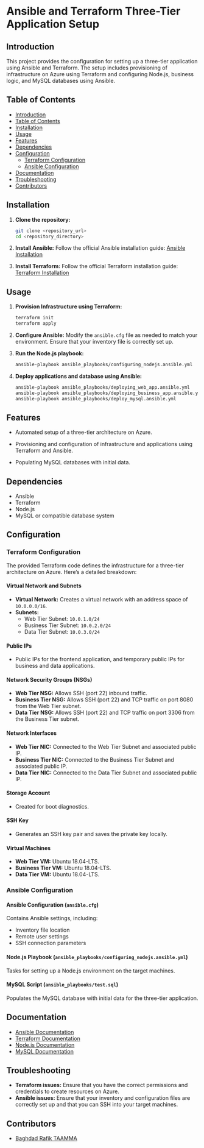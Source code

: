 # Ansible and Terraform Three-Tier Application Setup

## Introduction

This project provides the configuration for setting up a three-tier application using Ansible and Terraform. The setup includes provisioning of infrastructure on Azure using Terraform and configuring Node.js, business logic, and MySQL databases using Ansible.

## Table of Contents

- [Introduction](#introduction)
- [Table of Contents](#table-of-contents)
- [Installation](#installation)
- [Usage](#usage)
- [Features](#features)
- [Dependencies](#dependencies)
- [Configuration](#configuration)
  - [Terraform Configuration](#terraform-configuration)
  - [Ansible Configuration](#ansible-configuration)
- [Documentation](#documentation)
- [Troubleshooting](#troubleshooting)
- [Contributors](#contributors)

## Installation

1. **Clone the repository:**
   ```sh
   git clone <repository_url>
   cd <repository_directory>

2. **Install Ansible:**
Follow the official Ansible installation guide: [Ansible Installation](https://docs.ansible.com/ansible/latest/installation_guide/intro_installation.html)

3. **Install Terraform:**
Follow the official Terraform installation guide: [Terraform Installation](https://developer.hashicorp.com/terraform/tutorials/aws-get-started/install-cli)

## Usage

1. **Provision Infrastructure using Terraform:**
   ```sh
   terraform init 
   terraform apply
2. **Configure Ansible:**
Modify the `ansible.cfg` file as needed to match your environment. Ensure that your inventory file is correctly set up.
3. **Run the Node.js playbook:**
   ```sh
   ansible-playbook ansible_playbooks/configuring_nodejs.ansible.yml
   ```

4. **Deploy applications and database using Ansible:**
	```sh
	ansible-playbook ansible_playbooks/deploying_web_app.ansible.yml 
	ansible-playbook ansible_playbooks/deploying_business_app.ansible.yml
	ansible-playbook ansible_playbooks/deploy_mysql.ansible.yml
	```
 ## Features

-   Automated setup of a three-tier architecture on Azure.
    
-   Provisioning and configuration of infrastructure and applications using Terraform and Ansible.
    
-   Populating MySQL databases with initial data.

## Dependencies

-   Ansible
-   Terraform
-   Node.js
-   MySQL or compatible database system

## Configuration

### Terraform Configuration

The provided Terraform code defines the infrastructure for a three-tier architecture on Azure. Here’s a detailed breakdown:

#### Virtual Network and Subnets

-   **Virtual Network:** Creates a virtual network with an address space of `10.0.0.0/16`.
-   **Subnets:**
    -   Web Tier Subnet: `10.0.1.0/24`
    -   Business Tier Subnet: `10.0.2.0/24`
    -   Data Tier Subnet: `10.0.3.0/24`

#### Public IPs

-   Public IPs for the frontend application, and temporary public IPs for business and data applications.

#### Network Security Groups (NSGs)

-   **Web Tier NSG:** Allows SSH (port 22) inbound traffic.
-   **Business Tier NSG:** Allows SSH (port 22) and TCP traffic on port 8080 from the Web Tier subnet.
-   **Data Tier NSG:** Allows SSH (port 22) and TCP traffic on port 3306 from the Business Tier subnet.

#### Network Interfaces

-   **Web Tier NIC:** Connected to the Web Tier Subnet and associated public IP.
-   **Business Tier NIC:** Connected to the Business Tier Subnet and associated public IP.
-   **Data Tier NIC:** Connected to the Data Tier Subnet and associated public IP.

#### Storage Account

-   Created for boot diagnostics.

#### SSH Key

-   Generates an SSH key pair and saves the private key locally.

#### Virtual Machines

-   **Web Tier VM:** Ubuntu 18.04-LTS.
-   **Business Tier VM:** Ubuntu 18.04-LTS.
-   **Data Tier VM:** Ubuntu 18.04-LTS.

### Ansible Configuration

#### Ansible Configuration (`ansible.cfg`)

Contains Ansible settings, including:

-   Inventory file location
-   Remote user settings
-   SSH connection parameters

#### Node.js Playbook (`ansible_playbooks/configuring_nodejs.ansible.yml`)

Tasks for setting up a Node.js environment on the target machines.

#### MySQL Script (`ansible_playbooks/test.sql`)

Populates the MySQL database with initial data for the three-tier application.

## Documentation

-   [Ansible Documentation]()
-   [Terraform Documentation]()
-   [Node.js Documentation]()
-   [MySQL Documentation](https://dev.mysql.com/doc/)

## Troubleshooting

-   **Terraform issues:** Ensure that you have the correct permissions and credentials to create resources on Azure.
-   **Ansible issues:** Ensure that your inventory and configuration files are correctly set up and that you can SSH into your target machines.

## Contributors

* [Baghdad Rafik TAAMMA](https://github.com/rafiktaamma)
